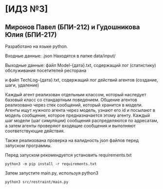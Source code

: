 # [ИДЗ №3]

## Миронов Павел (БПИ-212) и Гудошникова Юлия (БПИ-217)

Разработано на языке python.

Входные данные: .json
Находятся в папке data/input/

Выходные данные: файл Model-{дата}.txt, содержащий лог (статистику) обслуживания посетителей ресторана

и файл TechLog-{дата}.txt, содержащий лог действий агентов (создание, шаги, удаление)

Каждый агент реализован отдельным классом, который наследует базовый класс со стандартным поведением. Общение агентов реализовано через стек сообщений, который хранится в модели. Агенты ищут нужного агента через модель, узнают его id и посылают в модель сообщение, которое предназначается этому агенту. Каждый шаг модели (шаг симуляции) сообщения распределяются по адресатам, а затем агенты проверяют входящие сообщения и выполняют соответствующие действия.
 
Также реализована проверка на валидность json файлов перед запуском программы.

Перед запуском рекомендуется установить requirements.txt 
```
python3 -m pip install -r requirements.txt
```

Затем запустите main.py, используя python3
```
python3 src/restraint/main.py
```